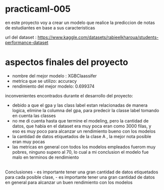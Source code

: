 # practicaml-005

en este proyecto voy a crear un modelo que realice la prediccion de notas de estudiantes en base a sus caracteristicas<br>

url del dataset :  https://www.kaggle.com/datasets/rabieelkharoua/students-performance-dataset   <br>

# aspectos finales del proyecto <br> 
- nombre del mejor modelo : XGBClaassifer
- metrica que se utilizo: accuracy
- rendimiento del mejor modelo:  0.699374

inconvenientes encontrados durante el desarrollo del proyecto: <br>
- debido a que el gpa y las class label estan relacionadas de manera logica, elimine la columna del gpa, para predecir la classe label tomando en cuenta las classes
- no me di cuenta hasta que termine el modeling, pero la cantidad de datos, que habia en el dataset era muy poca 
eran como 3000 filas, y eso es muy poco para alcanzar un rendimiento bueno con los modelos
- la cantidad de datos etiquetados de la clase A , la mejor nota posible eran muy pocas
- las metricas en general con todos los modelos empleados fuerom muy pobres, ninguno supero al 70, lo cual a mi conclusion el modelo fue malo en terminos de rendimiento

<br>
Conclusiones 
- es importante tener una gran cantidad de datos etiquetados para cada posible clase, 
- es importante tener una gran cantidad de datos en general para alcanzar un buen rendimiento con los modelos
